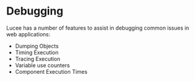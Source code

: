 # Debugging

Lucee has a number of features to assist in debugging common issues in web applications:

* Dumping Objects
* Timing Execution
* Tracing Execution
* Variable use counters
* Component Execution Times
